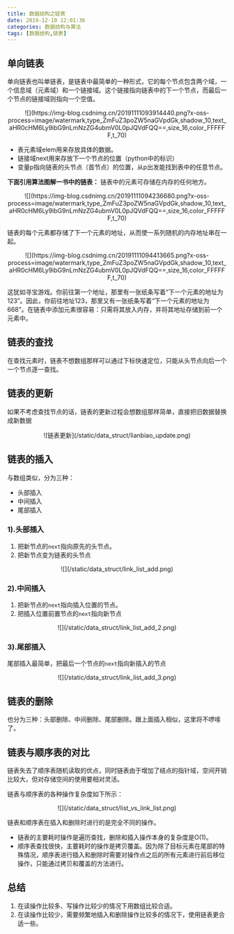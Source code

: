 ```yaml
---
title: 数据结构之链表
date: 2019-12-10 12:01:36
categories: 数据结构与算法
tags: [数据结构,链表]
---
```


## 单向链表
单向链表也叫单链表，是链表中最简单的一种形式，它的每个节点包含两个域，一个信息域（元素域）和一个链接域。这个链接指向链表中的下一个节点，而最后一个节点的链接域则指向一个空值。

<center>![](https://img-blog.csdnimg.cn/20191111093914440.png?x-oss-process=image/watermark,type_ZmFuZ3poZW5naGVpdGk,shadow_10,text_aHR0cHM6Ly9ibG9nLmNzZG4ubmV0L0pJQVdFQQ==,size_16,color_FFFFFF,t_70)</center>

<!--more-->

- 表元素域elem用来存放具体的数据。
- 链接域next用来存放下一个节点的位置（python中的标识）
- 变量p指向链表的头节点（首节点）的位置，从p出发能找到表中的任意节点。

**下面引用算法图解一书中的链表：**
链表中的元素可存储在内存的任何地方。
<center>![](https://img-blog.csdnimg.cn/20191111094236680.png?x-oss-process=image/watermark,type_ZmFuZ3poZW5naGVpdGk,shadow_10,text_aHR0cHM6Ly9ibG9nLmNzZG4ubmV0L0pJQVdFQQ==,size_16,color_FFFFFF,t_70)</center>

链表的每个元素都存储了下一个元素的地址，从而使一系列随机的内存地址串在一起。

<center>![](https://img-blog.csdnimg.cn/20191111094413665.png?x-oss-process=image/watermark,type_ZmFuZ3poZW5naGVpdGk,shadow_10,text_aHR0cHM6Ly9ibG9nLmNzZG4ubmV0L0pJQVdFQQ==,size_16,color_FFFFFF,t_70)</center>

这犹如寻宝游戏。你前往第一个地址，那里有一张纸条写着“下一个元素的地址为123”。因此，你前往地址123，那里又有一张纸条写着“下一个元素的地址为668”。在链表中添加元素很容易：只需将其放入内存，并将其地址存储到前一个元素中。

## 链表的查找

在查找元素时，链表不想数组那样可以通过下标快速定位，只能从头节点向后一个一个节点逐一查找。


## 链表的更新
如果不考虑查找节点的话，链表的更新过程会想数组那样简单，直接把旧数据替换成新数据

<center>![链表更新](/static/data_struct/lianbiao_update.png)</center>

## 链表的插入
与数组类似，分为三种：
- 头部插入
- 中间插入
- 尾部插入

### 1).头部插入
1. 把新节点的`next`指向原先的头节点。
2. 把新节点变为链表的头节点

<center>![](/static/data_struct/link_list_add.png)</center>

### 2).中间插入
1. 把新节点的`next`指向插入位置的节点。
2. 把插入位置前置节点的`next`指向新节点

<center>![](/static/data_struct/link_list_add_2.png)</center>

### 3).尾部插入
尾部插入最简单，把最后一个节点的`next`指向新插入的节点

<center>![](/static/data_struct/link_list_add_3.png)</center>

## 链表的删除
也分为三种：头部删除、中间删除、尾部删除。跟上面插入相似，这里将不啰嗦了。

## 链表与顺序表的对比
链表失去了顺序表随机读取的优点，同时链表由于增加了结点的指针域，空间开销比较大，但对存储空间的使用要相对灵活。

链表与顺序表的各种操作复杂度如下所示：
<center>![](/static/data_struct/list_vs_link_list.png)</center>

链表和顺序表在插入和删除时进行的是完全不同的操作。
- 链表的主要耗时操作是遍历查找，删除和插入操作本身的复杂度是O(1)。
- 顺序表查找很快，主要耗时的操作是拷贝覆盖。因为除了目标元素在尾部的特殊情况，顺序表进行插入和删除时需要对操作点之后的所有元素进行前后移位操作，只能通过拷贝和覆盖的方法进行。

## 总结
1. 在读操作比较多、写操作比较少的情况下用数组比较合适。
2. 在读操作比较少，需要频繁地插入和删除操作比较多的情况下，使用链表更合适一些。
